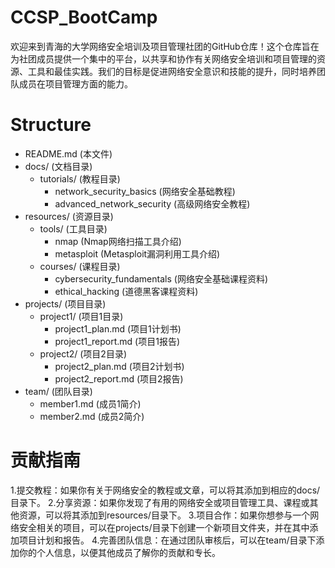 # CCSP_BootCamp
欢迎来到青海的大学网络安全培训及项目管理社团的GitHub仓库！这个仓库旨在为社团成员提供一个集中的平台，以共享和协作有关网络安全培训和项目管理的资源、工具和最佳实践。我们的目标是促进网络安全意识和技能的提升，同时培养团队成员在项目管理方面的能力。

# Structure
- README.md (本文件)
- docs/ (文档目录)
  - tutorials/ (教程目录)
    - network_security_basics (网络安全基础教程)
    - advanced_network_security (高级网络安全教程)
- resources/ (资源目录)
  - tools/ (工具目录)
    - nmap (Nmap网络扫描工具介绍)
    - metasploit (Metasploit漏洞利用工具介绍)
  - courses/ (课程目录)
    - cybersecurity_fundamentals (网络安全基础课程资料)
    - ethical_hacking (道德黑客课程资料)
- projects/ (项目目录)
  - project1/ (项目1目录)
    - project1_plan.md (项目1计划书)
    - project1_report.md (项目1报告)
  - project2/ (项目2目录)
    - project2_plan.md (项目2计划书)
    - project2_report.md (项目2报告)
- team/ (团队目录)
  - member1.md (成员1简介)
  - member2.md (成员2简介)

# 贡献指南
1.提交教程：如果你有关于网络安全的教程或文章，可以将其添加到相应的docs/目录下。
2.分享资源：如果你发现了有用的网络安全或项目管理工具、课程或其他资源，可以将其添加到resources/目录下。
3.项目合作：如果你想参与一个网络安全相关的项目，可以在projects/目录下创建一个新项目文件夹，并在其中添加项目计划和报告。
4.完善团队信息：在通过团队审核后，可以在team/目录下添加你的个人信息，以便其他成员了解你的贡献和专长。